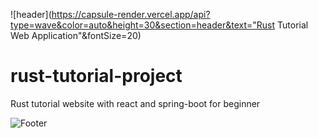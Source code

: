 ![header](https://capsule-render.vercel.app/api?type=wave&color=auto&height=30&section=header&text="Rust Tutorial Web Application"&fontSize=20)
# rust-tutorial-project
Rust tutorial website with react and spring-boot for beginner

![Footer](https://capsule-render.vercel.app/api?type=waving&color=auto&height=200&section=footer)
